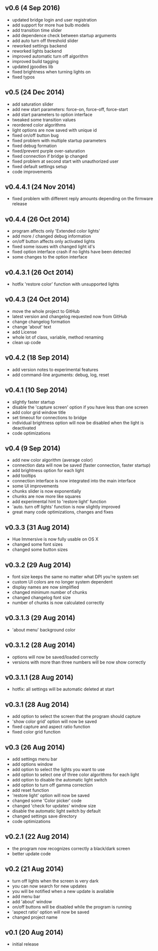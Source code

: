 ## v0.6 (4 Sep 2016) ##
 - updated bridge login and user registration
 - add support for more hue bulb models
 - add transition time slider
 - add dependence check between startup arguments
 - add auto turn off threshold slider
 - reworked settings backend
 - reworked lights backend
 - improved automatic turn off algorithm
 - improved build tagging
 - updated jgoodies lib
 - fixed brightness when turning lights on
 - fixed typos

## v0.5 (24 Dec 2014) ##
 - add saturation slider
 - add new start parameters: force-on, force-off, force-start
 - add start parameters to option interface
 - tweaked some transition values
 - reordered color algorithms
 - light options are now saved with unique id
 - fixed on/off button bug
 - fixed problem with multiple startup parameters
 - fixed debug formation
 - fixed/prevent purple over-saturation
 - fixed connection if bridge ip changed
 - fixed problem at second start with unauthorized user
 - fixed default settings setup
 - code improvements

## v0.4.4.1 (24 Nov 2014) ##
 - fixed problem with different reply amounts depending on the firmware release

## v0.4.4 (26 Oct 2014) ##
 - program affects only 'Extended color lights'
 - add more / changed debug information
 - on/off button affects only activated lights
 - fixed some issues with changed light id's
 - fixed option interface crash if no lights have been detected
 - some changes to the option interface

## v0.4.3.1 (26 Oct 2014) ##
 - hotfix 'restore color' function with unsupported lights

## v0.4.3 (24 Oct 2014) ##
 - move the whole project to GitHub
 - latest version and changelog requested now from GitHub
 - change changelog formation
 - change 'about' text
 - add License
 - whole lot of class, variable, method renaming
 - clean up code

## v0.4.2 (18 Sep 2014) ##
 - add version notes to experimental features
 - add command-line arguments: debug, log, reset

## v0.4.1 (10 Sep 2014) ##
 - slightly faster startup
 - disable the 'capture screen' option if you have less than one screen
 - add color grid window title
 - set timeout for connections to bridge
 - individual brightness option will now be disabled when the light is deactivated
 - code optimizations

## v0.4 (9 Sep 2014) ##
 - add new color algorithm (average color)
 - connection data will now be saved (faster connection, faster startup)
 - add brightness option for each light
 - add tooltips
 - connection interface is now integrated into the main interface
 - some UI improvements
 - chunks slider is now exponentially
 - chunks are now more like squares
 - add experimental hint to 'restore light' function
 - 'auto. turn off lights' function is now slightly improved
 - great many code optimizations, changes and fixes

## v0.3.3 (31 Aug 2014) ##
 - Hue Immersive is now fully usable on OS X
 - changed some font sizes
 - changed some button sizes

## v0.3.2 (29 Aug 2014) ##
 - font size keeps the same no matter what DPI you're system set
 - custom UI colors are no longer system dependent
 - display names are now simplified
 - changed minimum number of chunks
 - changed changelog font size
 - number of chunks is now calculated correctly

## v0.3.1.3 (29 Aug 2014) ##
 - 'about menu' background color

## v0.3.1.2 (28 Aug 2014) ##
 - options will now be saved/loaded correctly
 - versions with more than three numbers will be now show correctly

## v0.3.1.1 (28 Aug 2014) ##
 - hotfix: all settings will be automatic deleted at start

## v0.3.1 (28 Aug 2014) ##
 - add option to select the screen that the program should capture
 - 'show color grid' option will now be saved
 - fixed capture and aspect ratio function
 - fixed color grid function

## v0.3 (26 Aug 2014) ##
 - add settings menu bar
 - add options window
 - add option to select the lights you want to use
 - add option to select one of three color algorithms for each light
 - add option to disable the automatic light switch
 - add option to turn off gamma correction
 - add reset function
 - 'restore light' option will now be saved
 - changed some 'Color picker' code
 - changed 'check for updates' window size
 - disable the automatic light switch by default
 - changed settings save directory
 - code optimizations

## v0.2.1 (22 Aug 2014) ##
 - the program now recognizes correctly a black/dark screen
 - better update code

## v0.2 (21 Aug 2014) ##
 - turn off lights when the screen is very dark
 - you can now search for new updates
 - you will be notified when a new update is available
 - add menu bar
 - add 'about' window
 - on/off buttons will be disabled while the program is running
 - 'aspect ratio' option will now be saved
 - changed project name

## v0.1 (20 Aug 2014) ##
 - initial release